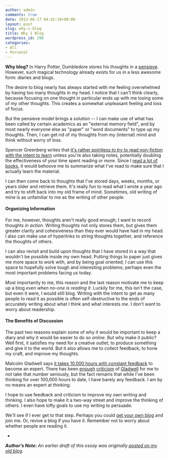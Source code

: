 ```yaml
---
author: admin
comments: true
date: 2013-06-17 04:42:10+00:00
layout: post
slug: why-i-blog
title: Why I Blog
wordpress_id: 298
categories:
- All
- Personal
---
```


**Why blog?**  In Harry Potter, Dumbledore stores his thoughts in a [pensieve](http://harrypotter.wikia.com/wiki/Pensieve).  However, such magical technology already exists for us in a less awesome form: diaries and blogs.

The desire to blog nearly has always started with me feeling overwhelmed by having too many thoughts in my head.  I notice that I can't think clearly, because focusing on one thought in particular ends up with me losing some of my other thoughts.  This creates a somewhat unpleasant feeling and loss of focus.

But the pensieve model brings a solution -- I can make use of what has been called by certain academics as an "external memory field", and by most nearly everyone else as "paper" or "word documents" to type up my thoughts.  Then, I can get rid of my thoughts from my (internal) mind and think without worry of loss.

Spencer Greenberg writes that [it's rather pointless to try to read non-fiction with the intent to learn](http://www.spencergreenberg.com/2011/07/do-we-really-read-non-fiction-to-learn/) unless you're also taking notes, potentially doubling the effectiveness of your time spent reading or more.  Since I [read a lot of books](http://www.everydayutilitarian.com/essays/what-is-peter-reading/), it would behoove me to summarize what I've read to make sure that I actually learn the material.

I can then come back to thoughts that I've stored days, weeks, months, or years older and retrieve them.  It's really fun to read what I wrote a year ago and try to shift back into my old frame of mind.  Sometimes, old writing of mine is as unfamiliar to me as the writing of other people.<!-- more -->






#### Organizing Information


For me, however, thoughts aren't really good enough; I want to record thoughts _in action_.  Writing thoughts not only stores them, but gives them greater clarity and cohesiveness than they ever would have had in my head.  I also can make use of hyperlinks to string thoughts together, and reference the thoughts of others.

I can also revisit and build upon thoughts that I have stored in a way that wouldn't be possible inside my own head.  Putting things to paper just gives me more space to work with, and by being goal oriented, I can use this space to hopefully solve tough and interesting problems; perhaps even the most important problems facing us today.

Most importantly to me, this reason and the last reason motivate me to keep up a blog _even when no-one is reading it_.  Luckily for me, this isn't the case, but even it were, I would still blog.  Writing with the intent to get as many people to read it as possible is often self-destructive to the ends of accurately writing about what I think and what interests _me_.  I don't want to worry about readership.






#### The Benefits of Discussion


The past two reasons explain some of why it would be important to keep a diary and why it would be easier to do so _online_.   But why make it public?  Well first, it satisfies my need for a creative outlet; to produce something and give it to the world.  But it also allows me to collect feedback, to hone my craft, and improve my thoughts.

Malcolm Gladwell says [it takes 10,000 hours with constant feedback](http://www.amazon.comdp/0316017930) to become an expert.  There has been [enough](http://www.nytimes.com/2009/11/15/books/review/Pinker-t.html?pagewanted=all) [criticism](http://nymag.com/arts/books/features/52014/index1.html) of [Gladwell](http://www.theregister.co.uk/2008/11/30/malcolm_gladwell_no/) for me to not take that number seriously, but the fact remains that while I've been thinking for over 100,000 hours to date, I have barely any feedback.  I am by no means an expert at thinking.

I hope to use feedback and criticism to improve my own writing and thinking.  I also hope to make it a two-way street and improve the thinking of others.  I even have lofty goals to use my writing to persuade.

We'll see if I ever get to that step.  Perhaps you could [get your own blog](http://www.wordpress.com) and join me.  Or, revive a blog if you have it.  Remember not to worry about whether people are reading it.

-

_**Author’s Note:** An earlier draft of this essay was originally [posted on my old blog](http://www.greatplay.net/essays/why-do-i-blog)._
